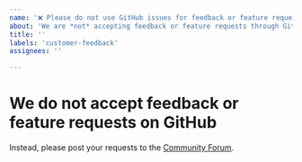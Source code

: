 ```yaml
---
name: '❌ Please do not use GitHub issues for feedback or feature requests'
about: 'We are *not* accepting feedback or feature requests through GitHub issues, instead please head over to our Community Forum to share your feedback!'
title: ''
labels: 'customer-feedback'
assignees: ''

---
```


# We do not accept feedback or feature requests on GitHub

Instead, please post your requests to the [Community Forum](https://community.sourcegraph.com/new-topic?title=&body=&category=cody&tags=feedback,jetbrains).